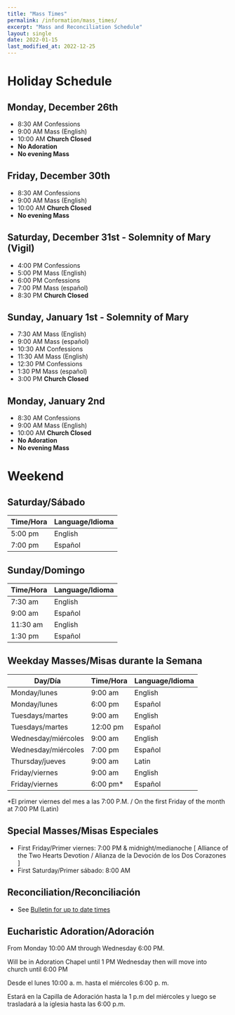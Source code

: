 ```yaml
---
title: "Mass Times"
permalink: /information/mass_times/
excerpt: "Mass and Reconciliation Schedule"
layout: single
date: 2022-01-15
last_modified_at: 2022-12-25
---
```


# Holiday Schedule

## Monday, December 26th

-  8:30 AM Confessions
-  9:00 AM Mass (English)
- 10:00 AM **Church Closed**
- **No Adoration**
- **No evening Mass**

## Friday, December 30th

-  8:30 AM Confessions
-  9:00 AM Mass (English)
- 10:00 AM **Church Closed**
- **No evening Mass**

## Saturday, December 31st - Solemnity of Mary (Vigil)

- 4:00 PM Confessions
- 5:00 PM Mass (English)
- 6:00 PM Confessions
- 7:00 PM Mass (español)
- 8:30 PM **Church Closed**

## Sunday, January 1st - Solemnity of Mary

-  7:30 AM Mass (English)
-  9:00 AM Mass (español)
- 10:30 AM Confessions
- 11:30 AM Mass (English)
- 12:30 PM Confessions
-  1:30 PM Mass (español)
-  3:00 PM **Church Closed**

## Monday, January 2nd

-  8:30 AM Confessions
-  9:00 AM Mass (English)
- 10:00 AM **Church Closed**
- **No Adoration**
- **No evening Mass**

# Weekend
## Saturday/Sábado

| Time/Hora | Language/Idioma |
| --------- | --------------- |
| 5:00 pm   | English         |
| 7:00 pm   | Español         |

## Sunday/Domingo

| Time/Hora | Language/Idioma |
| --------- | --------------- |
| 7:30 am   | English         |
| 9:00 am   | Español         |
| 11:30 am  | English         |
| 1:30 pm   | Español         |

## Weekday Masses/Misas durante la Semana

| Day/Día                       | Time/Hora | Language/Idioma |
| ----------------------------- | --------- | --------------- |
| Monday/lunes                  | 9:00 am   | English         |
| Monday/lunes                  | 6:00 pm   | Español         |
| Tuesdays/martes               | 9:00 am   | English         |
| Tuesdays/martes               | 12:00 pm  | Español         |
| Wednesday/miércoles           | 9:00 am   | English         |
| Wednesday/miércoles           | 7:00 pm   | Español         |
| Thursday/jueves               | 9:00 am   | Latin           |
| Friday/viernes                | 9:00 am   | English         |
| Friday/viernes                | 6:00 pm*  | Español         |

*El primer viernes del mes a las 7:00 P.M. / On the first Friday of the month at 7:00 PM (Latin)

## Special Masses/Misas Especiales

- First Friday/Primer viernes: 7:00 PM & midnight/medianoche [ Alliance of the Two Hearts Devotion / Alianza de la Devoción de los Dos Corazones ]
- First Saturday/Primer sábado: 8:00 AM

## Reconciliation/Reconciliación

* See [Bulletin for up to date times](../bulletins/)

## Eucharistic Adoration/Adoración

From Monday 10:00 AM through Wednesday 6:00 PM.
  
Will be in Adoration Chapel until 1 PM Wednesday then will move into church until 6:00 PM

Desde el lunes 10:00 a. m. hasta el miércoles 6:00 p. m.

Estará en la Capilla de Adoración hasta la 1 p.m del miércoles y luego se trasladará a la iglesia hasta las 6:00 p.m.

